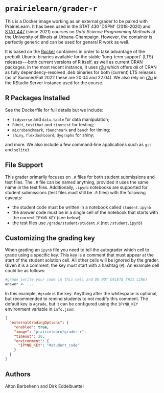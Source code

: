 # `prairielearn/grader-r`

This is a Docker image working as an external grader to be paired with
PrairieLearn. It has been used in the STAT 430 'DSPM' (2018-2020) and [STAT
447](https://stat447.com) (since 2021) courses on _Data Science Programming
Methods_ at the University of Illinois at Urbana-Champaign. However, the
container is perfectly generic and can be used for general R work as well.

It is based on the [Rocker](https://rocker-project.org) containers in order to take
advantage of the prebuilt Ubuntu binaries available for the stable 'long-term support' (LTS)
releases---both current versions of R itself, as well as current CRAN packages.
In the most recent instance, it uses [r2u](https://eddelbuettel.github.io/r2u/)
which offers _all_ of CRAN as fully dependency-resolved .deb binaries for both
(current) LTS releases (as of Summer/Fall 2022 these are 20.04 and 22.04). We also
rely on [r2u](https://eddelbuettel.github.io/r2u/) in the RStudio Server instance
used for the course.

## R Packages Installed

See the Dockerfile for full details but we include:

- `tidyverse` and `data.table` for data manipulation;
- `RUnit`, `testthat` and `tinytest` for testing;
- `microbenchmark`, `rbenchmark` and `bench` for timing;
- `shiny`, `flexdashboard`, `dygraphs` for shiny;

and more. We also include a few command-line applications such as `git` and `sqlite3`.

## File Support

This grader primarily focuses on `.R` files for both student submissions and test files. The `.R` file can be named anything, provided it uses the same name in the test files. Additionally, `.ipynb` notebooks are supported for student submissions (test files must still be `.R` files) with the following caveats:

- the student code must be written in a notebook called `student.ipynb`
- the answer code must be in a single cell of the notebook that starts with the correct `IPYNB_KEY` (see below)
- the test files use `/grade/student/student.R` (not `/student.ipynb`)

## Customizing the grading key

When grading an `ipynb` file you need to tell the autograder which cell to grade using a specific key. This key is a comment that must appear at the start of the student solution cell. All other cells will be ignored by the grader. Given it is a comment, the key must start with a hashtag (`#`). An example cell could be as follows:

```r
#grade (write your code in this cell and DO NOT DELETE THIS LINE)
answer <- ...
```

In this example, `#grade` is the key. Anything after the whitespace is optional, but recommended to remind students to not modify this comment. The default key is `#grade`, but it can be configured using the `IPYNB_KEY` environment variable in `info.json`:

```json
{
  "externalGradingOptions": {
    "enabled": true,
    "image": "prairielearn/grader-r",
    "timeout": 20,
    "environment": {
      "IPYNB_KEY": "#student_code"
    }
  }
}
```

## Authors

Alton Barbehenn and Dirk Eddelbuettel
